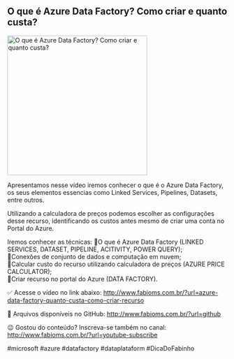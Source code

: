 ## O que é Azure Data Factory? Como criar e quanto custa?

<img src="https://fabioms.com.br/uploads/youtube/80rhAd58q94.png" alt="O que é Azure Data Factory? Como criar e quanto custa?" title="Azure Data Factory" width="320"/>

Apresentamos nesse vídeo iremos conhecer o que é o Azure Data Factory, os seus elementos essencias como Linked Services, Pipelines, Datasets, entre outros.

Utilizando a calculadora de preços podemos escolher as configurações desse recurso, identificando os custos antes mesmo de criar uma conta no Portal do Azure.

Iremos conhecer as técnicas:
🔹O que é Azure Data Factory (LINKED SERVICES, DATASET, PIPELINE, ACITIVITY, POWER QUERY);  
🔹Conexões de conjunto de dados e computação em nuvem;  
🔹Calcular custo do recurso utilizando calculadora de preços (AZURE PRICE CALCULATOR);  
🔹Criar recurso no portal do Azure (DATA FACTORY).

✅ Acesse o vídeo no link abaixo:
http://www.fabioms.com.br/?url=azure-data-factory-quanto-custa-como-criar-recurso

📁 Arquivos disponíveis no GitHub:
http://www.fabioms.com.br/?url=github

😉 Gostou do conteúdo? Inscreva-se também no canal:
http://www.fabioms.com.br/?url=youtube-subscribe 

#microsoft #azure #datafactory #dataplataform #DicaDoFabinho